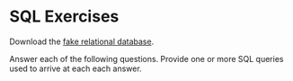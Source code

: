 # SQL Exercises

Download the [fake relational database](#TODO).

Answer each of the following questions. Provide one or more SQL queries used to arrive at each each answer.
